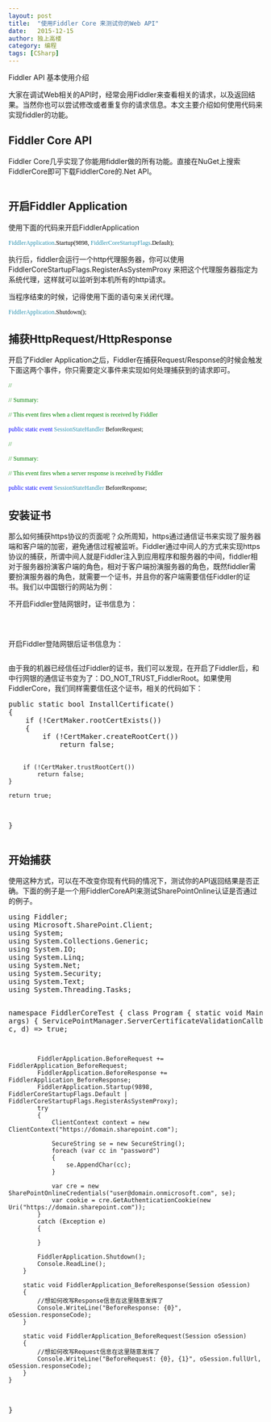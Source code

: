 ```yaml
---
layout: post
title:  "使用Fiddler Core 来测试你的Web API"
date:   2015-12-15
author: 独上高楼
category: 编程
tags: [CSharp]
---
```


Fiddler API 基本使用介绍

<!-- more -->


<p>大家在调试Web相关的API时，经常会用Fiddler来查看相关的请求，以及返回结果。当然你也可以尝试修改或者重复你的请求信息。本文主要介绍如何使用代码来实现fiddler的功能。</p>
<h2>Fiddler Core API</h2>
<p>Fiddler Core几乎实现了你能用fiddler做的所有功能。直接在NuGet上搜索FiddlerCore即可下载FiddlerCore的.Net API。</p>
<p><img src="http://images2015.cnblogs.com/blog/147759/201512/147759-20151213123051262-2134426614.png" alt="" /></p>
<h2>开启Fiddler Application</h2>
<p>使用下面的代码来开启FiddlerApplication</p>
<p><span style="color: #2b91af; font-family: Consolas; font-size: 9pt;"><span style="background-color: white;">FiddlerApplication<span style="color: black;">.Startup(9898, <span style="color: #2b91af;">FiddlerCoreStartupFlags<span style="color: black;">.Default);</span></span></span></span> </span></p>
<p>执行后，fiddler会运行一个http代理服务器，你可以使用FiddlerCoreStartupFlags.RegisterAsSystemProxy 来把这个代理服务器指定为系统代理，这样就可以监听到本机所有的http请求。</p>
<p>当程序结束的时候，记得使用下面的语句来关闭代理。</p>
<p><span style="color: #2b91af; font-family: Consolas; font-size: 9pt;"><span style="background-color: white;">FiddlerApplication<span style="color: black;">.Shutdown();</span></span> </span></p>
<h2>捕获HttpRequest/HttpResponse</h2>
<p>开启了Fiddler Application之后，Fiddler在捕获Request/Response的时候会触发下面这两个事件，你只需要定义事件来实现如何处理捕获到的请求即可。</p>
<p><span style="color: black; font-family: Consolas; font-size: 9pt; background-color: white;"> <span style="color: green;">//</span></span></p>
<p><span style="color: black; font-family: Consolas; font-size: 9pt; background-color: white;"> <span style="color: green;">// Summary:</span></span></p>
<p><span style="color: black; font-family: Consolas; font-size: 9pt; background-color: white;"> <span style="color: green;">// This event fires when a client request is received by Fiddler</span></span></p>
<p><span style="color: black; font-family: Consolas; font-size: 9pt; background-color: white;"> <span style="color: blue;">public<span style="color: black;"> <span style="color: blue;">static<span style="color: black;"> <span style="color: blue;">event<span style="color: black;"> <span style="color: #2b91af;">SessionStateHandler<span style="color: black;"> BeforeRequest; </span></span></span></span></span></span></span></span></span></p>
<p><span style="color: black; font-family: Consolas; font-size: 9pt; background-color: white;"> <span style="color: green;">//</span></span></p>
<p><span style="color: black; font-family: Consolas; font-size: 9pt; background-color: white;"> <span style="color: green;">// Summary:</span></span></p>
<p><span style="color: black; font-family: Consolas; font-size: 9pt; background-color: white;"> <span style="color: green;">// This event fires when a server response is received by Fiddler</span></span></p>
<p><span style="color: black; font-family: Consolas; font-size: 9pt;"><span style="background-color: white;"> <span style="color: blue;">public<span style="color: black;"> <span style="color: blue;">static<span style="color: black;"> <span style="color: blue;">event<span style="color: black;"> <span style="color: #2b91af;">SessionStateHandler<span style="color: black;"> BeforeResponse;</span></span></span></span></span></span></span></span></span> </span></p>
<h2>安装证书</h2>
<p>那么如何捕获https协议的页面呢？众所周知，https通过通信证书来实现了服务器端和客户端的加密，避免通信过程被监听。Fiddler通过中间人的方式来实现https协议的捕获，所谓中间人就是Fiddler注入到应用程序和服务器的中间，fiddler相对于服务器扮演客户端的角色，相对于客户端扮演服务器的角色，既然fiddler需要扮演服务器的角色，就需要一个证书，并且你的客户端需要信任Fiddler的证书。我们以中国银行的网站为例：</p>
<p>不开启Fiddler登陆网银时，证书信息为：</p>
<p><img src="http://images2015.cnblogs.com/blog/147759/201512/147759-20151213123051919-1844797516.png" alt="" /></p>
<p>&nbsp;</p>
<p>开启Fiddler登陆网银后证书信息为：</p>
<p><img src="http://images2015.cnblogs.com/blog/147759/201512/147759-20151213123052637-506067430.png" alt="" /></p>
<p>由于我的机器已经信任过Fiddler的证书，我们可以发现，在开启了Fiddler后，和中行网银的通信证书变为了：DO_NOT_TRUST_FiddlerRoot。如果使用FiddlerCore，我们同样需要信任这个证书，相关的代码如下：</p>
<div class="cnblogs_Highlighter">
<pre class="brush:csharp;gutter:true;">public static bool InstallCertificate()
{
    if (!CertMaker.rootCertExists())
    {
        if (!CertMaker.createRootCert())
            return false;

        if (!CertMaker.trustRootCert())
            return false;
    }

    return true;
}</pre>
</div>
<h2>开始捕获</h2>
<p>使用这种方式，可以在不改变你现有代码的情况下，测试你的API返回结果是否正确。下面的例子是一个用FiddlerCoreAPI来测试SharePointOnline认证是否通过的例子。</p>
<div class="cnblogs_Highlighter">
<pre class="brush:csharp;gutter:true;">using Fiddler;
using Microsoft.SharePoint.Client;
using System;
using System.Collections.Generic;
using System.IO;
using System.Linq;
using System.Net;
using System.Security;
using System.Text;
using System.Threading.Tasks;

namespace FiddlerCoreTest
{
    class Program
    {
        static void Main(string[] args)
        {
            ServicePointManager.ServerCertificateValidationCallback = (a, b, c, d) =&gt; true;

            FiddlerApplication.BeforeRequest += FiddlerApplication_BeforeRequest;
            FiddlerApplication.BeforeResponse += FiddlerApplication_BeforeResponse;
            FiddlerApplication.Startup(9898, FiddlerCoreStartupFlags.Default | FiddlerCoreStartupFlags.RegisterAsSystemProxy);
            try
            {
                ClientContext context = new ClientContext("https://domain.sharepoint.com");

                SecureString se = new SecureString();
                foreach (var cc in "password")
                {
                    se.AppendChar(cc);
                }

                var cre = new SharePointOnlineCredentials("user@domain.onmicrosoft.com", se);
                var cookie = cre.GetAuthenticationCookie(new Uri("https://domain.sharepoint.com"));
            }
            catch (Exception e)
            {

            }

            FiddlerApplication.Shutdown();
            Console.ReadLine();
        }

        static void FiddlerApplication_BeforeResponse(Session oSession)
        {
            //想如何改写Response信息在这里随意发挥了
            Console.WriteLine("BeforeResponse: {0}", oSession.responseCode);
        }

        static void FiddlerApplication_BeforeRequest(Session oSession)
        {
            //想如何改写Request信息在这里随意发挥了
            Console.WriteLine("BeforeRequest: {0}, {1}", oSession.fullUrl, oSession.responseCode);
        }
    }
}
</pre>
</div>
<p>　　</p>
